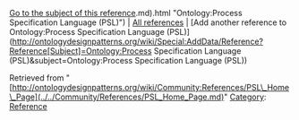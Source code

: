 [Go to the subject of this reference](../../Ontology/Process_Specification_Language_(PSL).md).md).html "Ontology:Process Specification Language (PSL)") | [All references](../../Community/References.1.md "Community:References") | [Add another reference to Ontology:Process Specification Language (PSL)](http://ontologydesignpatterns.org/wiki/Special:AddData/Reference?Reference[Subject]=Ontology:Process Specification Language (PSL)&subject=Ontology:Process Specification Language (PSL))


Retrieved from "[http://ontologydesignpatterns.org/wiki/Community:References/PSL\_Home\_Page](../../Community/References/PSL_Home_Page.md)"
 [Category](http://ontologydesignpatterns.org/wiki/Special:Categories "Special:Categories"): [Reference](../../Category/Reference.md "Category:Reference")